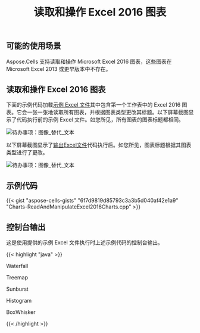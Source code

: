 ﻿---
title: 读取和操作 Excel 2016 图表
type: docs
weight: 20
url: /zh/cpp/read-and-manipulate-excel-2016-charts/
---
## **可能的使用场景**
Aspose.Cells 支持读取和操作 Microsoft Excel 2016 图表，这些图表在 Microsoft Excel 2013 或更早版本中不存在。
## **读取和操作 Excel 2016 图表**
下面的示例代码加载[示例 Excel 文件](66519072.xlsx)其中包含第一个工作表中的 Excel 2016 图表。它会一张一张地读取所有图表，并根据图表类型更改其标题。以下屏幕截图显示了代码执行前的示例 Excel 文件。如您所见，所有图表的图表标题都相同。

![待办事项：图像_替代_文本](read-and-manipulate-excel-2016-charts_1.png)

以下屏幕截图显示了[输出Excel文件](66519073.xlsx)代码执行后。如您所见，图表标题根据其图表类型进行了更改。

![待办事项：图像_替代_文本](read-and-manipulate-excel-2016-charts_2.png)
## **示例代码**
{{< gist "aspose-cells-gists" "6f7d9819d85793c3a3b5d040af42e1a9" "Charts-ReadAndManipulateExcel2016Charts.cpp" >}}
## **控制台输出**
这是使用提供的示例 Excel 文件执行时上述示例代码的控制台输出。

{{< highlight "java" >}}

 Waterfall

Treemap

Sunburst

Histogram

BoxWhisker

{{< /highlight >}}
